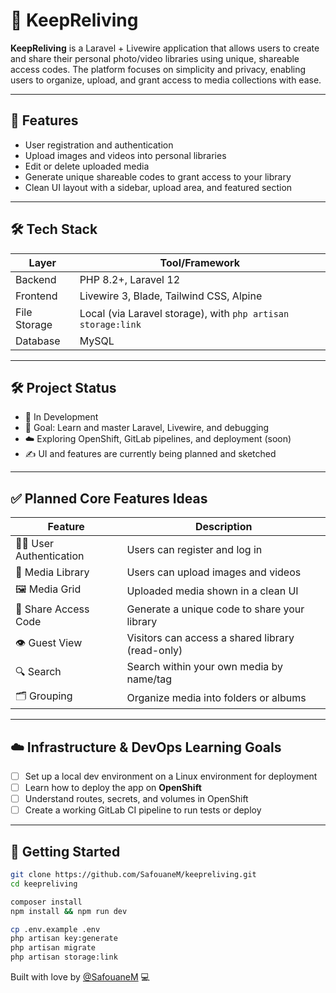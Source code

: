 # 📸 KeepReliving

**KeepReliving** is a Laravel + Livewire application that allows users to create and share their personal photo/video libraries using unique, shareable access codes. The platform focuses on simplicity and privacy, enabling users to organize, upload, and grant access to media collections with ease.

---

## 🚀 Features

- User registration and authentication
- Upload images and videos into personal libraries
- Edit or delete uploaded media
- Generate unique shareable codes to grant access to your library
- Clean UI layout with a sidebar, upload area, and featured section

---

## 🛠 Tech Stack

| Layer        | Tool/Framework                                               |
|--------------|--------------------------------------------------------------|
| Backend      | PHP 8.2+, Laravel 12                                         |
| Frontend     | Livewire 3, Blade, Tailwind CSS, Alpine                      |
| File Storage | Local (via Laravel storage), with `php artisan storage:link` |
| Database     | MySQL                                                        |                                       |

---

## 🛠️ Project Status

- 🔄 In Development
- 🎯 Goal: Learn and master Laravel, Livewire, and debugging
- ☁️ Exploring OpenShift, GitLab pipelines, and deployment (soon)
- ✍️ UI and features are currently being planned and sketched

---

## ✅ Planned Core Features Ideas

| Feature | Description |
|--------|-------------|
| 🧑‍💻 User Authentication | Users can register and log in |
| 📁 Media Library | Users can upload images and videos |
| 🖼️ Media Grid | Uploaded media shown in a clean UI |
| 🔗 Share Access Code | Generate a unique code to share your library |
| 👁️ Guest View | Visitors can access a shared library (read-only) |
| 🔍 Search | Search within your own media by name/tag |
| 🗂️ Grouping | Organize media into folders or albums |
---

## ☁️ Infrastructure & DevOps Learning Goals

- [ ] Set up a local dev environment on a Linux environment for deployment
- [ ] Learn how to deploy the app on **OpenShift** 
- [ ] Understand routes, secrets, and volumes in OpenShift
- [ ] Create a working GitLab CI pipeline to run tests or deploy

---

## 🧪 Getting Started

```bash
git clone https://github.com/SafouaneM/keepreliving.git
cd keepreliving

composer install
npm install && npm run dev

cp .env.example .env
php artisan key:generate
php artisan migrate
php artisan storage:link

```

Built with love by [@SafouaneM](https://github.com/SafouaneM) 💻

